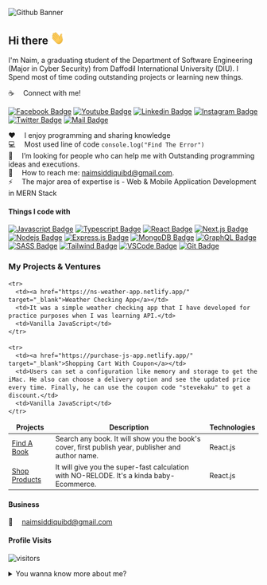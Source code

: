 ![Github Banner](https://pbs.twimg.com/profile_banners/977407320400343040/1646145282/600x200)

## Hi there <img src="assets/hello.gif" width="28px" alt="hi">

I'm Naim, a graduating student of the Department of Software Engineering (Major in Cyber Security) from Daffodil International University (DIU). I Spend most of time coding outstanding projects or learning new things.

:coffee: &emsp;Connect with me!

[![Facebook Badge](https://img.shields.io/badge/Facebook-1877F2?style=for-the-badge&logo=facebook&logoColor=white)](https://facebook.com/naimsiddiquibd) [![Youtube Badge](https://img.shields.io/badge/YouTube-FF0000?style=for-the-badge&logo=youtube&logoColor=white)](https://www.youtube.com/c/NaimSiddiquiBD) [![Linkedin Badge](https://img.shields.io/badge/LinkedIn-0077B5?style=for-the-badge&logo=linkedin&logoColor=white)](https://www.linkedin.com/in/sumitanalyzen/) [![Instagram Badge](https://img.shields.io/badge/Instagram-E4405F?style=for-the-badge&logo=instagram&logoColor=white)](https://www.instagram.com/naimsiddiquibd/) [![Twitter Badge](https://img.shields.io/badge/Twitter-1DA1F2?style=for-the-badge&logo=twitter&logoColor=white)](https://twitter.com/naimsiddiquibd) [![Mail Badge](https://img.shields.io/badge/Gmail-D14836?style=for-the-badge&logo=gmail&logoColor=white)](mailto:naimsiddiquibd@gmail.com)

:hearts: &emsp;I enjoy programming and sharing knowledge <br/>
:computer: &emsp;Most used line of code `console.log("Find The Error")` <br/>
🤔 &emsp;I’m looking for people who can help me with Outstanding programming ideas and executions.<br/>
:e-mail: &emsp;How to reach me: naimsiddiquibd@gmail.com.<br/>
⚡ &emsp;The major area of expertise is - Web & Mobile Application Development in MERN Stack

#### Things I code with

[![Javascript Badge](https://img.shields.io/badge/-Javascript-F0DB4F?style=for-the-badge&labelColor=black&logo=javascript&logoColor=F0DB4F)](#) [![Typescript Badge](https://img.shields.io/badge/-Typescript-007acc?style=for-the-badge&labelColor=black&logo=typescript&logoColor=007acc)](#) [![React Badge](https://img.shields.io/badge/-React-61DBFB?style=for-the-badge&labelColor=black&logo=react&logoColor=61DBFB)](#) [![Next.js Badge](https://img.shields.io/badge/next.js-000000?style=for-the-badge&logo=nextdotjs&logoColor=white)](#) [![Nodejs Badge](https://img.shields.io/badge/-Nodejs-3C873A?style=for-the-badge&labelColor=black&logo=node.js&logoColor=3C873A)](#) [![Express.js Badge](https://img.shields.io/badge/Express.js-000000?style=for-the-badge&logo=express&logoColor=white)](#) [![MongoDB Badge](https://img.shields.io/badge/MongoDB-4EA94B?style=for-the-badge&logo=mongodb&logoColor=white)](#) [![GraphQL Badge](https://img.shields.io/badge/-GraphQl-e535ab?style=for-the-badge&labelColor=black&logo=node.js&logoColor=e535ab)](#) [![SASS Badge](https://img.shields.io/badge/Sass-CC6699?style=for-the-badge&logo=sass&logoColor=white)](#) [![Tailwind Badge](https://img.shields.io/badge/Tailwind%20CSS-092749?style=for-the-badge&logo=tailwindcss&logoColor=06B6D4&labelColor=000000)](#) [![VSCode Badge](https://img.shields.io/badge/Visual_Studio-5C2D91?style=for-the-badge&logo=visual%20studio&logoColor=white)](#) [![Git Badge](https://img.shields.io/badge/Git-F05032?style=for-the-badge&logo=git&logoColor=white)](#)


### My Projects & Ventures

<table>
  <thead align="center">
    <tr border: none;>
      <td><b>Projects</b></td>
      <td><b>Description</b></td>
      <td><b>Technologies</b></td>
    </tr>
  </thead>
  <tbody>
    <tr>
      <td><a href="https://find-a-book-by-api.netlify.app/" target="_blank">Find A Book</a></td>
      <td>Search any book. It will show you the book's cover, first publish year, publisher and author name.</td>
      <td>React.js</td>
    </tr>
    <tr>
      <td><a href="https://api-mart.netlify.app/" target="_blank">Shop Products</a></td>
      <td>It will give you the super-fast calculation with NO-RELODE. It's a kinda baby-Ecommerce.</td>
      <td>React.js</td>
    </tr>
    
    <tr>
      <td><a href="https://ns-weather-app.netlify.app/" target="_blank">Weather Checking App</a></td>
      <td>It was a simple weather checking app that I have developed for practice purposes when I was learning API.</td>
      <td>Vanilla JavaScript</td>
    </tr>
    
    <tr>
      <td><a href="https://purchase-js-app.netlify.app/" target="_blank">Shopping Cart With Coupon</a></td>
      <td>Users can set a configuration like memory and storage to get the iMac. He also can choose a delivery option and see the updated price every time. Finally, he can use the coupon code "stevekaku" to get a discount.</td>
      <td>Vanilla JavaScript</td>
    </tr>
    
    
  </tbody>
</table>


#### Business

:email: &emsp;naimsiddiquibd@gmail.com

#### Profile Visits

![visitors](https://visitor-badge.glitch.me/badge?page_id=naimsiddiquibd.naimsiddiquibd)

<details>
<summary>
  You wanna know more about me?
</summary>

<br >

A graduating student of the Department of Software Engineering (Major in Cyber Security) from Daffodil International University (DIU). The major area of expertise is - Web & Mobile Application Development in MERN Stack. Always prefer to introduce myself as a "Learner" rather than an Expert. I believe - "Everyday life is like programming. If we love something we can put beauty in it!" - and that's what am always doing what I love the most - "Programming".

#### Github Stats

![naimsiddiquibd's github stats](https://github-readme-stats.vercel.app/api?username=naimsiddiquibd&count_private=true&theme=tokyonight&hide=contribs,prs)

</details>
